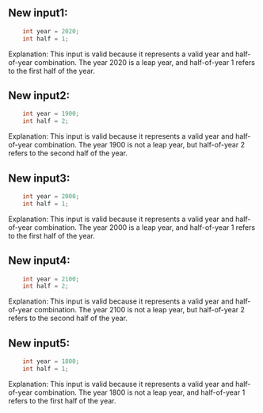 ## New input1:
```java
    int year = 2020;
    int half = 1;
```
Explanation: This input is valid because it represents a valid year and half-of-year combination. The year 2020 is a leap year, and half-of-year 1 refers to the first half of the year.

## New input2:
```java
    int year = 1900;
    int half = 2;
```
Explanation: This input is valid because it represents a valid year and half-of-year combination. The year 1900 is not a leap year, but half-of-year 2 refers to the second half of the year.

## New input3:
```java
    int year = 2000;
    int half = 1;
```
Explanation: This input is valid because it represents a valid year and half-of-year combination. The year 2000 is a leap year, and half-of-year 1 refers to the first half of the year.

## New input4:
```java
    int year = 2100;
    int half = 2;
```
Explanation: This input is valid because it represents a valid year and half-of-year combination. The year 2100 is not a leap year, but half-of-year 2 refers to the second half of the year.

## New input5:
```java
    int year = 1800;
    int half = 1;
```
Explanation: This input is valid because it represents a valid year and half-of-year combination. The year 1800 is not a leap year, and half-of-year 1 refers to the first half of the year.
